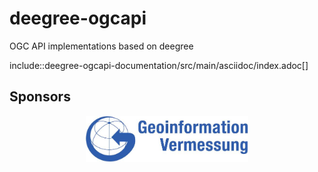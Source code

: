 # deegree-ogcapi
OGC API implementations based on deegree

include::deegree-ogcapi-documentation/src/main/asciidoc/index.adoc[]

## Sponsors

<p align="center">
  <a href="https://geoinfo.hamburg.de/" target="_blank">
    <img width="260px" src="lgv.png">
  </a>
</p>